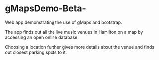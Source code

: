 # gMapsDemo-Beta-
Web app demonstrating the use of gMaps and bootstrap.

The app finds out all the live music venues in Hamilton on a map by accessing an open online database.

Choosing a location further gives more details about the venue and finds out closest parking spots to it. 
